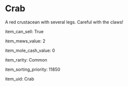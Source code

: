 # Crab

A red crustacean with several legs. Careful with the claws!

item_can_sell: True

item_mews_value: 2

item_mole_cash_value: 0

item_rarity: Common

item_sorting_priority: 11850

item_uid: Crab